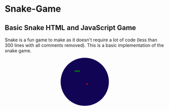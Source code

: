 # Snake-Game
<h2>Basic Snake HTML and JavaScript Game</h2>
<p>Snake is a fun game to make as it doesn't require a lot of code (less than 300 lines with all comments removed). This is a basic implementation of the snake game.</p>
<p align="center" >
<img style="background-color: #fff; border-radius: 50%;" src="https://github.com/MadurangiJayathissa/Snake-Game/blob/main/images/Screenshot%202023-03-17%20201028.png" width="30%" height="30%">
</p>

